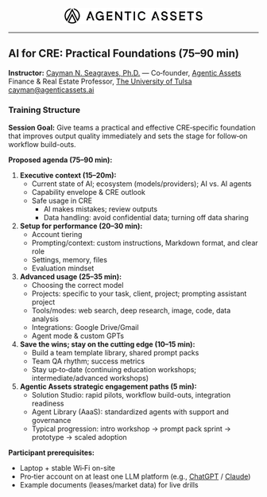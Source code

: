 <div class="title-block">
  <p align="center">
    <a href="https://www.agenticassets.ai/" target="_blank">
      <img src="https://raw.githubusercontent.com/agenticassets/AI-Workshops---Agentic-Assets/main/Images/Agentic-Assets/AA_Logo_SVG_and_PNG/agentic-logo-long.png" alt="Agentic Assets logo" width="280" />
    </a>
  </p>
  <hr class="section-divider" />
  
</div>

## AI for CRE: Practical Foundations (75–90 min)

<div class="meta">
  <span class="meta-label"><strong>Instructor:</strong></span>
  <span class="meta-content"><a href="https://www.caymanseagraves.com/">Cayman N. Seagraves, Ph.D.</a> — Co‑founder, <a href="https://www.agenticassets.ai/">Agentic Assets</a></span>
  <span class="meta-label"></span>
  <span class="meta-content">Finance & Real Estate Professor, <a href="https://utulsa.edu/news/seagraves-leads-national-charge-in-ai-powered-real-estate-innovation/">The University of Tulsa</a></span>
  <span class="meta-label"></span>
  <span class="meta-content"><a href="mailto:cayman@agenticassets.ai">cayman@agenticassets.ai</a></span>
</div>

### Training Structure

**Session Goal:**
Give teams a practical and effective CRE‑specific foundation that improves output quality immediately and sets the stage for follow‑on workflow build-outs.

**Proposed agenda (75–90 min):**
1) **Executive context (15–20m):**
   - Current state of AI; ecosystem (models/providers); AI vs. AI agents
   - Capability envelope & CRE outlook
   - Safe usage in CRE
     - AI makes mistakes; review outputs
     - Data handling: avoid confidential data; turning off data sharing
2) **Setup for performance (20–30 min):**
   - Account tiering
   - Prompting/context: custom instructions, Markdown format, and clear role
   - Settings, memory, files
   - Evaluation mindset
3) **Advanced usage (25–35 min):**
   - Choosing the correct model
   - Projects: specific to your task, client, project; prompting assistant project
   - Tools/modes: web search, deep research, image, code, data analysis
   - Integrations: Google Drive/Gmail
   - Agent mode & custom GPTs
4) **Save the wins; stay on the cutting edge (10–15 min):**
   - Build a team template library, shared prompt packs
   - Team QA rhythm; success metrics
   - Stay up‑to‑date (continuing education workshops; intermediate/advanced workshops)
5) **Agentic Assets strategic engagement paths (5 min):**
   - Solution Studio: rapid pilots, workflow build-outs, integration readiness
   - Agent Library (AaaS): standardized agents with support and governance
   - Typical progression: intro workshop → prompt pack sprint → prototype → scaled adoption

**Participant prerequisites:**
- Laptop + stable Wi‑Fi on-site
- Pro‑tier account on at least one LLM platform (e.g., [ChatGPT](https://chatgpt.com/) / [Claude](https://claude.ai/))
- Example documents (leases/market data) for live drills

<!--
**Pricing:**
- On-site: $995
-->
